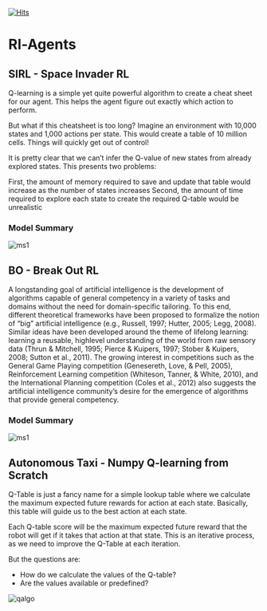 [![Hits](https://hits.seeyoufarm.com/api/count/incr/badge.svg?url=https%3A%2F%2Fgithub.com%2FGhaiyur%2FRl-Agents&count_bg=%23000000&title_bg=%23000000&icon=probot.svg&icon_color=%23E7E7E7&title=Bots+Visited&edge_flat=false)](https://hits.seeyoufarm.com)
# Rl-Agents 

## SIRL - Space Invader RL

Q-learning is a simple yet quite powerful algorithm to create a cheat sheet for our agent. This helps the agent figure out exactly which action to perform.

But what if this cheatsheet is too long? Imagine an environment with 10,000 states and 1,000 actions per state. This would create a table of 10 million cells. Things will quickly get out of control!

It is pretty clear that we can’t infer the Q-value of new states from already explored states. This presents two problems:

First, the amount of memory required to save and update that table would increase as the number of states increases
Second, the amount of time required to explore each state to create the required Q-table would be unrealistic

### Model Summary 

![ms1](https://user-images.githubusercontent.com/26713317/125749429-85c9e514-9613-4d01-9a12-d9082f46487a.png)

## BO - Break Out RL

A longstanding goal of artificial intelligence is the development of algorithms capable of
general competency in a variety of tasks and domains without the need for domain-specific
tailoring. To this end, different theoretical frameworks have been proposed to formalize the
notion of “big” artificial intelligence (e.g., Russell, 1997; Hutter, 2005; Legg, 2008). Similar
ideas have been developed around the theme of lifelong learning: learning a reusable, highlevel understanding of the world from raw sensory data (Thrun & Mitchell, 1995; Pierce &
Kuipers, 1997; Stober & Kuipers, 2008; Sutton et al., 2011). The growing interest in competitions such as the General Game Playing competition (Genesereth, Love, & Pell, 2005),
Reinforcement Learning competition (Whiteson, Tanner, & White, 2010), and the International Planning competition (Coles et al., 2012) also suggests the artificial intelligence
community’s desire for the emergence of algorithms that provide general competency.

### Model Summary 

![ms1](https://user-images.githubusercontent.com/26713317/125749429-85c9e514-9613-4d01-9a12-d9082f46487a.png)

## Autonomous Taxi - Numpy Q-learning from Scratch 

Q-Table is just a fancy name for a simple lookup table where we calculate the maximum expected future rewards for action at each state. Basically, this table will guide us to the best action at each state.

Each Q-table score will be the maximum expected future reward that the robot will get if it takes that action at that state. This is an iterative process, as we need to improve the Q-Table at each iteration.

But the questions are:

- How do we calculate the values of the Q-table?
- Are the values available or predefined?

![qalgo](https://user-images.githubusercontent.com/26713317/126094661-af71fc21-16d6-4a2e-9ed9-33bec996c66b.png)


